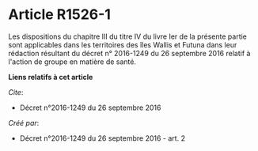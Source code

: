 # Article R1526-1

Les dispositions du chapitre III du titre IV du livre Ier de la présente partie sont applicables dans les territoires des
îles Wallis et Futuna dans leur rédaction résultant du  décret n° 2016-1249 du 26 septembre 2016 relatif à l'action de groupe
en matière de santé.

**Liens relatifs à cet article**

_Cite_:

  - Décret n°2016-1249 du 26 septembre 2016

_Créé par_:

  - Décret n°2016-1249 du 26 septembre 2016 - art. 2
